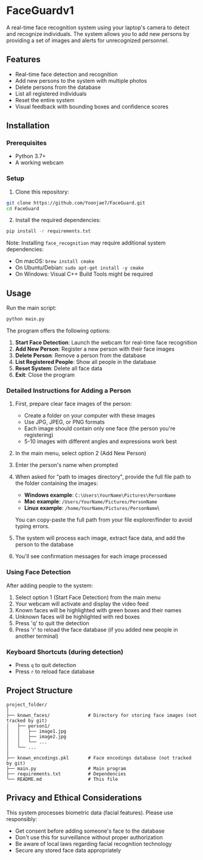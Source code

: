 # FaceGuardv1

A real-time face recognition system using your laptop's camera to detect and recognize individuals. The system allows you to add new persons by providing a set of images and alerts for unrecognized personnel.

## Features

- Real-time face detection and recognition
- Add new persons to the system with multiple photos
- Delete persons from the database
- List all registered individuals
- Reset the entire system
- Visual feedback with bounding boxes and confidence scores

## Installation

### Prerequisites

- Python 3.7+
- A working webcam

### Setup

1. Clone this repository:
```bash
git clone https://github.com/Yoonjae7/FaceGuard.git
cd FaceGuard
```

2. Install the required dependencies:
```bash
pip install -r requirements.txt
```

Note: Installing `face_recognition` may require additional system dependencies:
- On macOS: `brew install cmake`
- On Ubuntu/Debian: `sudo apt-get install -y cmake`
- On Windows: Visual C++ Build Tools might be required

## Usage

Run the main script:
```bash
python main.py
```

The program offers the following options:

1. **Start Face Detection**: Launch the webcam for real-time face recognition
2. **Add New Person**: Register a new person with their face images
3. **Delete Person**: Remove a person from the database
4. **List Registered People**: Show all people in the database
5. **Reset System**: Delete all face data
6. **Exit**: Close the program

### Detailed Instructions for Adding a Person

1. First, prepare clear face images of the person:
   - Create a folder on your computer with these images
   - Use JPG, JPEG, or PNG formats
   - Each image should contain only one face (the person you're registering)
   - 5-10 images with different angles and expressions work best

2. In the main menu, select option 2 (Add New Person)

3. Enter the person's name when prompted

4. When asked for "path to images directory", provide the full file path to the folder containing the images:
   - **Windows example**: `C:\Users\YourName\Pictures\PersonName`
   - **Mac example**: `/Users/YourName/Pictures/PersonName`
   - **Linux example**: `/home/YourName/Pictures/PersonName`\

   You can copy-paste the full path from your file explorer/finder to avoid typing errors.

5. The system will process each image, extract face data, and add the person to the database

6. You'll see confirmation messages for each image processed

### Using Face Detection

After adding people to the system:

1. Select option 1 (Start Face Detection) from the main menu
2. Your webcam will activate and display the video feed
3. Known faces will be highlighted with green boxes and their names
4. Unknown faces will be highlighted with red boxes
5. Press 'q' to quit the detection
6. Press 'r' to reload the face database (if you added new people in another terminal)

### Keyboard Shortcuts (during detection)

- Press `q` to quit detection
- Press `r` to reload face database

## Project Structure

```
project_folder/
│
├── known_faces/              # Directory for storing face images (not tracked by git)
│   ├── person1/
│   │   ├── image1.jpg
│   │   ├── image2.jpg
│   │   └── ...
│   └── ...
│
├── known_encodings.pkl       # Face encodings database (not tracked by git)
├── main.py                   # Main program
├── requirements.txt          # Dependencies
└── README.md                 # This file
```

## Privacy and Ethical Considerations

This system processes biometric data (facial features). Please use responsibly:

- Get consent before adding someone's face to the database
- Don't use this for surveillance without proper authorization
- Be aware of local laws regarding facial recognition technology
- Secure any stored face data appropriately

